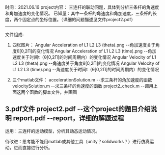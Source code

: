时间：2021.06.16
project内容：
三连杆的联动问题，具体到分析三条杆的角速度和角加速度的变化情况。
已知量：其中一条杆的角速度和角加速度，三条杆的长度，两个固定点的坐标位置。（详细的问题描述见文件project2.pdf）

--------------------------------------------
文件组成:

1. 四张图片：
Angular Acceleration of L1 L2 L3 (theta).png    --角加速度关于角度θ[0,2Π]的变化情况
Angular Acceleration of L1 L2 L3 (time).png    --角加速度关于时间t（θ[0,2Π]的时间周期内）的变化情况
Angular Velocity of L1 L2 L3 (theta).png    --角速度关于角度θ[0,2Π]的变化情况
Angular Velocity of L1 L2 L3 (time).png    --角速度关于时间t（θ[0,2Π]的时间周期内）的变化情况

2. 三个matlab文件：
accelerationSolution.m   --求三条杆的角加速度的函数
velocitySolution.m  --求三条杆的角速度的函数
project2_check.m  --调用上面这两个函数的脚本文件，并画图

3.pdf文件
project2.pdf  --这个project的题目介绍说明
report.pdf  --report，详细的解题过程
--------------------------------------------------

运用：三连杆的运动模型，分析其动态运动情况。

待改进：思考能不能用matlab或其他工具（unity？solidworks？）进行仿真运动，进而直接进行分析。